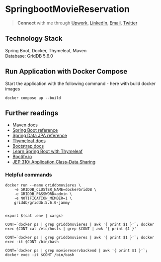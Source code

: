 # SpringbootMovieReservation

> **Connect** with me through [Upwork](https://www.upwork.com/freelancers/~018d8a1d9dcab5ac61), [LinkedIn](https://linkedin.com/in/alifruliarso), [Email](mailto:alif.ruliarso@gmail.com), [Twitter](https://twitter.com/alifruliarso)

## Technology Stack
Spring Boot, Docker, Thymeleaf, Maven\
Database: GridDB 5.6.0

## Run Application with Docker Compose

Start the application with the following command - here with build docker images

```shell
docker compose up --build
```

## Further readings

* [Maven docs](https://maven.apache.org/guides/index.html)  
* [Spring Boot reference](https://docs.spring.io/spring-boot/docs/current/reference/htmlsingle/)  
* [Spring Data JPA reference](https://docs.spring.io/spring-data/jpa/reference/jpa.html)
* [Thymeleaf docs](https://www.thymeleaf.org/documentation.html)  
* [Bootstrap docs](https://getbootstrap.com/docs/5.3/getting-started/introduction/)  
* [Learn Spring Boot with Thymeleaf](https://www.wimdeblauwe.com/books/taming-thymeleaf/)  
* [Bootify.io](https://bootify.io/next-steps/)
* [JEP 310: Application Class-Data Sharing](https://openjdk.org/jeps/310)


### Helpful commands

```shell
docker run --name griddbmovieres \
    -e GRIDDB_CLUSTER_NAME=dockerGridDB \
    -e GRIDDB_PASSWORD=admin \
    -e NOTIFICATION_MEMBER=1 \
    griddb/griddb:5.6.0-jammy


export $(cat .env | xargs)

CONT=`docker ps | grep griddbmovieres | awk '{ print $1 }'`; docker exec $CONT cat /etc/hosts | grep $CONT | awk '{ print $1 }'

CONT=`docker ps | grep griddbmovieres | awk '{ print $1 }'`; docker exec -it $CONT /bin/bash

CONT=`docker ps | grep moviereservbackend | awk '{ print $1 }'`; docker exec -it $CONT /bin/bash

```